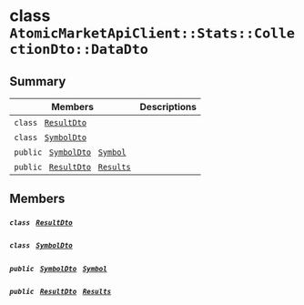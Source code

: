 # class `AtomicMarketApiClient::Stats::CollectionDto::DataDto` 

## Summary

 Members                                | Descriptions                                
----------------------------------------|---------------------------------------------
`class ` [`ResultDto`](.github/workflows/documentation/md/AtomicMarketApiClient--Stats--CollectionDto--DataDto--ResultDto.md#class_atomic_market_api_client_1_1_stats_1_1_collection_dto_1_1_data_dto_1_1_result_dto)        | 
`class ` [`SymbolDto`](.github/workflows/documentation/md/AtomicMarketApiClient--Stats--CollectionDto--DataDto--SymbolDto.md#class_atomic_market_api_client_1_1_stats_1_1_collection_dto_1_1_data_dto_1_1_symbol_dto)        | 
`public ` [`SymbolDto`](.github/workflows/documentation/md/AtomicMarketApiClient--Stats--CollectionDto--DataDto--SymbolDto.md#class_atomic_market_api_client_1_1_stats_1_1_collection_dto_1_1_data_dto_1_1_symbol_dto)` ` [`Symbol`](#class_atomic_market_api_client_1_1_stats_1_1_collection_dto_1_1_data_dto_1a10788cdb2d6d32f8a4b33f075a7e3925) | 
`public ` [`ResultDto`](.github/workflows/documentation/md/AtomicMarketApiClient--Stats--CollectionDto--DataDto--ResultDto.md#class_atomic_market_api_client_1_1_stats_1_1_collection_dto_1_1_data_dto_1_1_result_dto)` ` [`Results`](#class_atomic_market_api_client_1_1_stats_1_1_collection_dto_1_1_data_dto_1a2cb2ce89e83593568838e13e50246eb3) | 

## Members

##### `class ` [`ResultDto`](.github/workflows/documentation/md/AtomicMarketApiClient--Stats--CollectionDto--DataDto--ResultDto.md#class_atomic_market_api_client_1_1_stats_1_1_collection_dto_1_1_data_dto_1_1_result_dto) 

##### `class ` [`SymbolDto`](.github/workflows/documentation/md/AtomicMarketApiClient--Stats--CollectionDto--DataDto--SymbolDto.md#class_atomic_market_api_client_1_1_stats_1_1_collection_dto_1_1_data_dto_1_1_symbol_dto) 

##### `public ` [`SymbolDto`](.github/workflows/documentation/md/AtomicMarketApiClient--Stats--CollectionDto--DataDto--SymbolDto.md#class_atomic_market_api_client_1_1_stats_1_1_collection_dto_1_1_data_dto_1_1_symbol_dto)` ` [`Symbol`](#class_atomic_market_api_client_1_1_stats_1_1_collection_dto_1_1_data_dto_1a10788cdb2d6d32f8a4b33f075a7e3925) 

##### `public ` [`ResultDto`](.github/workflows/documentation/md/AtomicMarketApiClient--Stats--CollectionDto--DataDto--ResultDto.md#class_atomic_market_api_client_1_1_stats_1_1_collection_dto_1_1_data_dto_1_1_result_dto)` ` [`Results`](#class_atomic_market_api_client_1_1_stats_1_1_collection_dto_1_1_data_dto_1a2cb2ce89e83593568838e13e50246eb3) 

